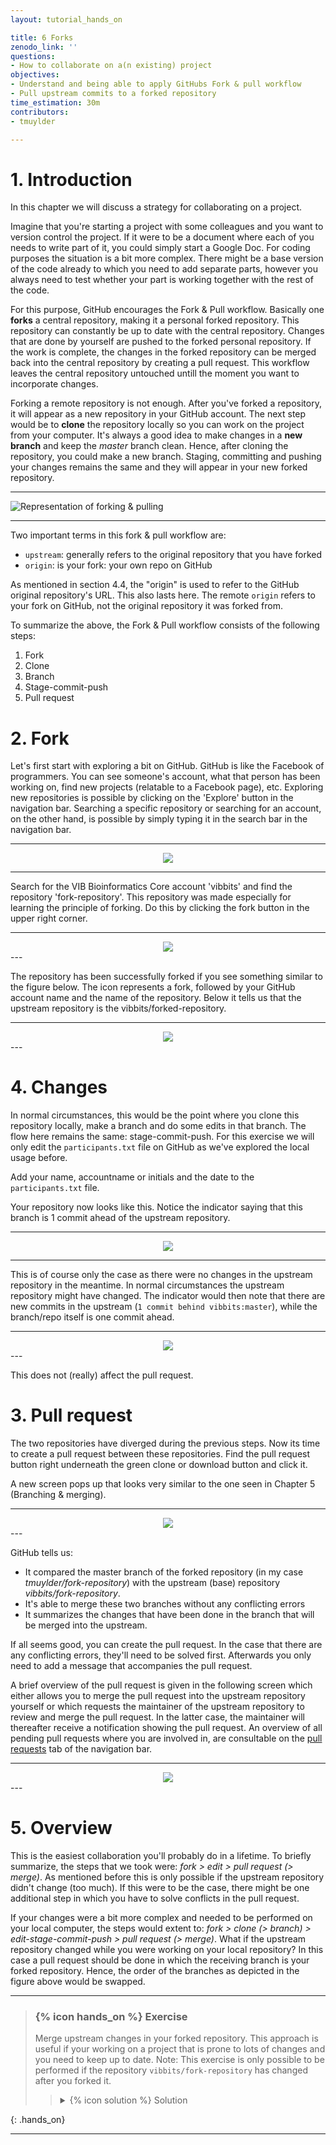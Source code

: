 ```yaml
---
layout: tutorial_hands_on

title: 6 Forks
zenodo_link: ''
questions:
- How to collaborate on a(n existing) project
objectives:
- Understand and being able to apply GitHubs Fork & pull workflow
- Pull upstream commits to a forked repository
time_estimation: 30m
contributors:
- tmuylder

---
```



# 1. Introduction
In this chapter we will discuss a strategy for collaborating on a project. 

Imagine that you're starting a project with some colleagues and you want to version control the project. If it were to be a document where each of you needs to write part of it, you could simply start a Google Doc. For coding purposes the situation is a bit more complex. There might be a base version of the code already to which you need to add separate parts, however you always need to test whether your part is working together with the rest of the code. 

For this purpose, GitHub encourages the Fork & Pull workflow. Basically one **forks** a central repository, making it a personal forked repository. This repository can constantly be up to date with the central repository. Changes that are done by yourself are pushed to the forked personal repository. If the work is complete, the changes in the forked repository can be merged back into the central repository by creating a pull request. This workflow leaves the central repository untouched untill the moment you want to incorporate changes. 

Forking a remote repository is not enough. After you've forked a repository, it will appear as a new repository in your GitHub account. The next step would be to **clone** the repository locally so you can work on the project from your computer. It's always a good idea to make changes in a **new branch** and keep the *master* branch clean. Hence, after cloning the repository, you could make a new branch. Staging, committing and pushing your changes remains the same and they will appear in your new forked repository. 

---
![Representation of forking & pulling](../../images/fork_pull.png)

---


Two important terms in this fork & pull workflow are:
- `upstream`: generally refers to the original repository that you have forked
- `origin`: is your fork: your own repo on GitHub  

As mentioned in section 4.4, the "origin" is used to refer to the GitHub original repository's URL. This also lasts here. The remote `origin` refers to your fork on GitHub, not the original repository it was forked from. 

To summarize the above, the Fork & Pull workflow consists of the following steps:
1. Fork
2. Clone
3. Branch
4. Stage-commit-push
5. Pull request

# 2. Fork
Let's first start with exploring a bit on GitHub. GitHub is like the Facebook of programmers. You can see someone's account, what that person has been working on, find new projects (relatable to a Facebook page), etc. Exploring new repositories is possible by clicking on the 'Explore' button in the navigation bar. Searching a specific repository or searching for an account, on the other hand, is possible by simply typing it in the search bar in the navigation bar. 

---
<center><img src="../../images/nav-bar.PNG" /></center>

---

Search for the VIB Bioinformatics Core account 'vibbits' and find the repository 'fork-repository'. This repository was made especially for learning the principle of forking. Do this by clicking the fork button in the upper right corner.

---
<center><img src="../../images/fork-button.PNG" /></center>
---


The repository has been successfully forked if you see something similar to the figure below. The icon represents a fork, followed by your GitHub account name and the name of the repository. Below it tells us that the upstream repository is the vibbits/forked-repository. 

---

<center><img src="../../images/forked-repository.PNG" /></center>
---


# 4. Changes
In normal circumstances, this would be the point where you clone this repository locally, make a branch and do some edits in that branch. The flow here remains the same: stage-commit-push. For this exercise we will only edit the `participants.txt` file on GitHub as we've explored the local usage before. 

Add your name, accountname or initials and the date to the `participants.txt` file. 

Your repository now looks like this. Notice the indicator saying that this branch is 1 commit ahead of the upstream repository. 

---

<center><img src="../../images/edited-forked-repository.PNG" /></center>

---


This is of course only the case as there were no changes in the upstream repository in the meantime. In normal circumstances the upstream repository might have changed. The indicator would then note that there are new commits in the upstream (`1 commit behind vibbits:master`), while the branch/repo itself is one commit ahead.  

---

<center><img src="../../images/forked-repository-ahead.PNG" /></center>
---

This does not (really) affect the pull request.  

# 3. Pull request
The two repositories have diverged during the previous steps. Now its time to create a pull request between these repositories. Find the pull request button right underneath the green clone or download button and click it. 

A new screen pops up that looks very similar to the one seen in Chapter 5 (Branching & merging). 

---

<center><img src="../../images/forked-pull-request.PNG" /></center>
---

GitHub tells us:
- It compared the master branch of the forked repository (in my case *tmuylder/fork-repository*) with the upstream (base) repository *vibbits/fork-repository*. 
- It's able to merge these two branches without any conflicting errors
- It summarizes the changes that have been done in the branch that will be merged into the upstream.  

If all seems good, you can create the pull request. In the case that there are any conflicting errors, they'll need to be solved first. Afterwards you only need to add a message that accompanies the pull request. 

A brief overview of the pull request is given in the following screen which either allows you to merge the pull request into the upstream repository yourself or which requests the maintainer of the upstream repository to review and merge the pull request. In the latter case, the maintainer will thereafter receive a notification showing the pull request. An overview of all pending pull requests where you are involved in, are consultable on the [pull requests](https://github.com/pulls) tab of the navigation bar.   

---

<center><img src="../../images/forked-repository-final-pull-request.PNG" /></center>
---

# 5. Overview
This is the easiest collaboration you'll probably do in a lifetime. To briefly summarize, the steps that we took were: *fork > edit > pull request (> merge)*. As mentioned before this is only possible if the upstream repository didn't change (too much). If this were to be the case, there might be one additional step in which you have to solve conflicts in the pull request. 

If your changes were a bit more complex and needed to be performed on your local computer, the steps would extent to: *fork > clone (> branch) > edit-stage-commit-push > pull request (> merge)*. What if the upstream repository changed while you were working on your local repository? In this case a pull request should be done in which the receiving branch is your forked repository. Hence, the order of the branches as depicted in the figure above would be swapped.    



---

> ### {% icon hands_on %} Exercise 
>
> Merge upstream changes in your forked repository. This approach is useful if your working on a project that is prone to lots of changes and you need to keep up to date. 
> Note: This exercise is only possible to be performed if the repository `vibbits/fork-repository` has changed after you forked it.  
> 
>    > <details markdown="1">
>    > <summary>{% icon solution %} Solution
>    > </summary>
>    > You need to merge any upstream changes into your version, and you can do this with a pull request on GitHub too. This time though you will need to switch the bases of the  comparison around, because the changes will be coming from the upstream version to yours. First find the following notification in your repository and click on pull request:  
>    > <center><img src="../../images/Exercise-fork-1.PNG" /></center>
>    > In my case, the order is not how it's supposed to be and the message reads: "There isn't anything to compare. vibbits:master is up to date with all commits from tmuylder:master.". Click on *switching the base* in order to insert the changes from the upstream in your forked repository.  
>    > 
>    > A message similar to the following will allow to create a pull request and subsequently merge the changes into your forked repository. 
>    > 
>    > 
>    > <center><img src="../../images/Exercise-fork-2.PNG" /></center>
>    > 
>    > 
>    > </details>
> 
{: .hands_on}

---
 